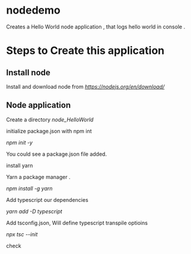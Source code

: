 # nodedemo
Creates a Hello World node application , that logs hello world in console . 

# Steps to Create this application 

## Install node

Install and download node from _https://nodejs.org/en/download/_

## Node application 

Create a directory _node_HelloWorld_

initialize package.json with npm int 

_npm init -y_ 

You could see a package.json file added. 

install yarn 

Yarn a package manager . 

_npm install -g yarn_

Add typescript our dependencies 

_yarn add -D typescript_ 

Add tsconfig.json, Will define typescript transpile optioins

_npx tsc --init_

check



